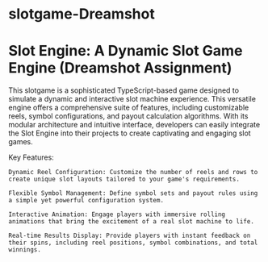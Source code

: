 # slotgame-Dreamshot


# Slot Engine: A Dynamic Slot Game Engine (Dreamshot Assignment)

This slotgame is a sophisticated TypeScript-based game designed to simulate a dynamic and interactive slot machine experience. This versatile engine offers a comprehensive suite of features, including customizable reels, symbol configurations, and payout calculation algorithms. With its modular architecture and intuitive interface, developers can easily integrate the Slot Engine into their projects to create captivating and engaging slot games.

Key Features:

    Dynamic Reel Configuration: Customize the number of reels and rows to create unique slot layouts tailored to your game's requirements.

    Flexible Symbol Management: Define symbol sets and payout rules using a simple yet powerful configuration system.

    Interactive Animation: Engage players with immersive rolling animations that bring the excitement of a real slot machine to life.

    Real-time Results Display: Provide players with instant feedback on their spins, including reel positions, symbol combinations, and total winnings.

